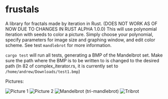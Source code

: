 frustals
========

A library for fractals made by iteration in Rust.
(DOES NOT WORK AS OF NOW DUE TO CHANGES IN RUST ALPHA 1.0.0)
This will use polynomial iteration with seeds to color a picture. Simply choose your polynomial, specify parameters for image size and graphing window, and edit color scheme. See test ```mandlebrot``` for more information.

```cargo test``` will run all tests, generating a BMP of the Mandelbrot set.
Make sure the path where the BMP is to be written to is changed to the desired path
(ln 82 of complex_iterator.rs, it is currently set to ```/home/andrew/Downloads/test1.bmp```)

Pictures:

![Picture 1](https://raw.github.com/EchoAce/frustals/master/test1.bmp)
![Picture 2](https://raw.github.com/EchoAce/frustals/master/test2.bmp)
![Mandelbrot](https://raw.github.com/EchoAce/frustals/master/mandelbrot.bmp)
(tri-mandlebrot)
![Tribrot](https://raw.github.com/EchoAce/frustals/master/tribrot.bmp)
